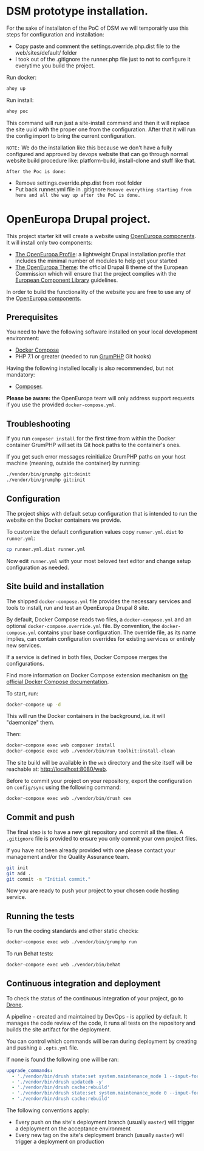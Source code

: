 # DSM prototype installation.
For the sake of installaton of the PoC of DSM we will temporairly use this steps for configuration and installation:
- Copy paste and comment the settings.override.php.dist file to the web/sites/default/ folder
- I took out of the .gitignore the runner.php file just to not to configure it everytime you build the project.

Run docker:
```bash
ahoy up
```

Run install:
```bash
ahoy poc
```
This command will run just a site-install command and then it will replace the site uuid with the proper one from the configuration.
After that it will run the config import to bring the current configuration.

`NOTE:`
We do the installation like this because we don't have a fully configured and approved by devops website that can go through normal website build procedure like:
platform-build, install-clone and stuff like that.

`After the Poc is done:`
- Remove settings.override.php.dist from root folder
- Put back runner.yml file in .gitignore
`Remove everything starting from here and all the way up after the PoC is done. `

# OpenEuropa Drupal project.

This project starter kit will create a website using
[OpenEuropa components](https://github.com/openeuropa/documentation/blob/master/docs/openeuropa-components.md).
It will install only two components:

- [The OpenEuropa Profile](https://github.com/openeuropa/oe_profile):
  a lightweight Drupal installation profile that includes the minimal number of
  modules to help get your started
- [The OpenEuropa Theme](https://github.com/openeuropa/oe_theme): the official
  Drupal 8 theme of the European Commission which will ensure that the project
  complies with the [European Component Library](https://github.com/ec-europa/europa-component-library)
  guidelines.

In order to build the functionality of the website you are free to use any of the
[OpenEuropa components](https://github.com/openeuropa/openeuropa/blob/master/docs/openeuropa-components.md).

## Prerequisites

You need to have the following software installed on your local development environment:

* [Docker Compose](https://docs.docker.com/compose/install/)
* PHP 7.1 or greater (needed to run [GrumPHP](https://github.com/phpro/grumphp) Git hooks)

Having the following installed locally is also recommended, but not mandatory:

* [Composer](https://getcomposer.org/doc/00-intro.md#installation-linux-unix-osx).

**Please be aware:** the OpenEuropa team will only address support requests
if you use the provided `docker-compose.yml`.

## Troubleshooting

If you run `composer install` for the first time from within the Docker container GrumPHP
will set its Git hook paths to the container's ones.

If you get such error messages reinitialize GrumPHP paths on your host machine
(meaning, outside the container) by running:

```bash
./vendor/bin/grumphp git:deinit
./vendor/bin/grumphp git:init
```

## Configuration

The project ships with default setup configuration that is intended to run the
website on the Docker containers we provide.

To customize the default configuration values copy `runner.yml.dist` to `runner.yml`:

```bash
cp runner.yml.dist runner.yml
```

Now edit `runner.yml` with your most beloved text editor and change setup
configuration as needed.

## Site build and installation

The shipped `docker-compose.yml` file provides the necessary services and tools
to install, run and test an OpenEuropa Drupal 8 site.

By default, Docker Compose reads two files, a `docker-compose.yml` and an
optional `docker-compose.override.yml` file. By convention, the `docker-compose.yml`
contains your base configuration. The override file, as its name implies,
can contain configuration overrides for existing services or entirely new services.

If a service is defined in both files, Docker Compose merges the configurations.

Find more information on Docker Compose extension mechanism on
[the official Docker Compose documentation](https://docs.docker.com/compose/extends/).

To start, run:

```bash
docker-compose up -d
```

This will run the Docker containers in the background, i.e. it will "daemonize" them.

Then:

```bash
docker-compose exec web composer install
docker-compose exec web ./vendor/bin/run toolkit:install-clean
```

The site build will be available in the `web` directory and the site itself
will be reachable at: [http://localhost:8080/web](http://localhost:8080/web).

Before to commit your project on your repository, export the configuration on `config/sync`
using the following command:

```bash
docker-compose exec web ./vendor/bin/drush cex
```

## Commit and push

The final step is to have a new git repository and commit all the files. A
`.gitignore` file is provided to ensure you only commit your own project files.

If you have not been already provided with one please contact your management
and/or the Quality Assurance team.

```bash
git init
git add .
git commit -m "Initial commit."
```

Now you are ready to push your project to your chosen code hosting service.

## Running the tests

To run the coding standards and other static checks:

```bash
docker-compose exec web ./vendor/bin/grumphp run
```

To run Behat tests:

```bash
docker-compose exec web ./vendor/bin/behat
```

## Continuous integration and deployment

To check the status of the continuous integration of your project, go to [Drone](https://drone.fpfis.eu/).

A pipeline - created and maintained by DevOps - is applied by default.
It manages the code review of the code, it runs all tests on the repository and
builds the site artifact for the deployment.

You can control which commands will be ran during deployment by creating
and pushing a `.opts.yml` file.

If none is found the following one will be ran:

```yml
upgrade_commands:
  - './vendor/bin/drush state:set system.maintenance_mode 1 --input-format=integer -y'
  - './vendor/bin/drush updatedb -y'
  - './vendor/bin/drush cache:rebuild'
  - './vendor/bin/drush state:set system.maintenance_mode 0 --input-format=integer -y'
  - './vendor/bin/drush cache:rebuild'
```

The following conventions apply:

- Every push on the site's deployment branch (usually `master`) will trigger
  a deployment on the acceptance environment
- Every new tag on the site's deployment branch (usually `master`) will
  trigger a deployment on production
